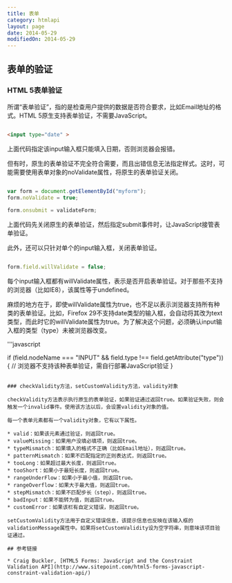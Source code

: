 ```yaml
---
title: 表单
category: htmlapi
layout: page
date: 2014-05-29
modifiedOn: 2014-05-29
---
```


## 表单的验证

### HTML 5表单验证

所谓“表单验证”，指的是检查用户提供的数据是否符合要求，比如Email地址的格式。HTML 5原生支持表单验证，不需要JavaScript。

```html

<input type="date" >

```

上面代码指定该input输入框只能填入日期，否则浏览器会报错。

但有时，原生的表单验证不完全符合需要，而且出错信息无法指定样式。这时，可能需要使用表单对象的noValidate属性，将原生的表单验证关闭。

```javascript

var form = document.getElementById("myform");
form.noValidate = true;
 
form.onsubmit = validateForm;

```

上面代码先关闭原生的表单验证，然后指定submit事件时，让JavaScript接管表单验证。

此外，还可以只针对单个的input输入框，关闭表单验证。

```javascript

form.field.willValidate = false;

```

每个input输入框都有willValidate属性，表示是否开启表单验证。对于那些不支持的浏览器（比如IE8），该属性等于undefined。

麻烦的地方在于，即使willValidate属性为true，也不足以表示浏览器支持所有种类的表单验证。比如，Firefox 29不支持date类型的输入框，会自动将其改为text类型，而此时它的willValidate属性为true。为了解决这个问题，必须确认input输入框的类型（type）未被浏览器改变。

'''javascript

if (field.nodeName === "INPUT" && field.type !== field.getAttribute("type")) {
    // 浏览器不支持该种表单验证，需自行部署JavaScript验证
}

```

### checkValidity方法，setCustomValidity方法，validity对象

checkValidity方法表示执行原生的表单验证，如果验证通过返回true。如果验证失败，则会触发一个invalid事件。使用该方法以后，会设置validity对象的值。

每一个表单元素都有一个validity对象，它有以下属性。

* valid：如果该元素通过验证，则返回true。
* valueMissing：如果用户没填必填项，则返回true。
* typeMismatch：如果填入的格式不正确（比如Email地址），则返回true。
* patternMismatch：如果不匹配指定的正则表达式，则返回true。
* tooLong：如果超过最大长度，则返回true。
* tooShort：如果小于最短长度，则返回true。
* rangeUnderFlow：如果小于最小值，则返回true。
* rangeOverflow：如果大于最大值，则返回true。
* stepMismatch：如果不匹配步长（step），则返回true。
* badInput：如果不能转为值，则返回true。
* customError：如果该栏有自定义错误，则返回true。

setCustomValidity方法用于自定义错误信息，该提示信息也反映在该输入框的validationMessage属性中。如果将setCustomValidity设为空字符串，则意味该项目验证通过。

## 参考链接

* Craig Buckler, [HTML5 Forms: JavaScript and the Constraint Validation API](http://www.sitepoint.com/html5-forms-javascript-constraint-validation-api/)









